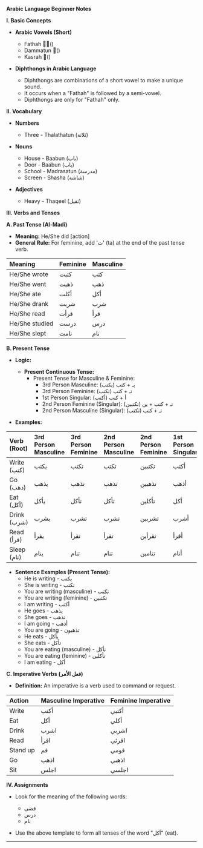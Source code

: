 **Arabic Language Beginner Notes**

**I. Basic Concepts**

* **Arabic Vowels (Short)**
    * Fathah (ٰٰ)
    * Dammatun (ُ)
    * Kasrah (ِ)

* **Diphthongs in Arabic Language**
    * Diphthongs are combinations of a short vowel to make a unique sound.
    * It occurs when a "Fathah" is followed by a semi-vowel.
    * Diphthongs are only for "Fathah" only.

**II. Vocabulary**

* **Numbers**
    * Three - Thalathatun (ثلاثة)

* **Nouns**
    * House - Baabun (باب)
    * Door - Baabun (باب)
    * School - Madrasatun (مدرسة)
    * Screen - Shasha (شاشة)

* **Adjectives**
    * Heavy - Thaqeel (ثقيل)

**III. Verbs and Tenses**

**A. Past Tense (Al-Madi)**

* **Meaning:** He/She did [action]
* **General Rule:** For feminine, add 'ت' (ta) at the end of the past tense verb.

| Meaning            | Feminine     | Masculine   |
| :----------------- | :----------- | :---------- |
| He/She wrote       | كتبت         | كتب         |
| He/She went        | ذهبت         | ذهب         |
| He/She ate         | أكلت         | أكل         |
| He/She drank       | شربت         | شرب         |
| He/She read        | قرأت         | قرأ         |
| He/She studied     | درست         | درس         |
| He/She slept       | نامت         | نام         |

**B. Present Tense**

* **Logic:**
    * **Present Continuous Tense:**
        * Present Tense for Masculine & Feminine:
            * 3rd Person Masculine: يـ + كتب (يكتب)
            * 3rd Person Feminine: تـ + كتب (تكتب)
            * 1st Person Singular: أ + كتب (أكتب)
            * 2nd Person Feminine (Singular): تـ + كتب + ين (تكتبين)
            * 2nd Person Masculine (Singular): تـ + كتب (تكتب)

* **Examples:**

| Verb (Root) | 3rd Person Masculine | 3rd Person Feminine | 2nd Person Masculine | 2nd Person Feminine | 1st Person Singular |
| :---------- | :------------------- | :------------------ | :------------------- | :------------------ | :------------------ |
| Write (كتب) | يكتب                 | تكتب                | تكتب                 | تكتبين              | أكتب                |
| Go (ذهب)    | يذهب                 | تذهب                | تذهب                 | تذهبين              | أذهب                |
| Eat (أكل)   | يأكل                 | تأكل                | تأكل                 | تأكلين              | أكل                 |
| Drink (شرب) | يشرب                 | تشرب                | تشرب                 | تشربين              | أشرب                |
| Read (قرأ)  | يقرأ                 | تقرأ                | تقرأ                 | تقرأين              | أقرأ                |
| Sleep (نام) | ينام                 | تنام                | تنام                 | تنامين              | أنام                |

* **Sentence Examples (Present Tense):**
    * He is writing - يكتب
    * She is writing - تكتب
    * You are writing (masculine) - تكتب
    * You are writing (feminine) - تكتبين
    * I am writing - أكتب
    * He goes - يذهب
    * She goes - تذهب
    * I am going - أذهب
    * You are going - تذهبون
    * He eats - يأكل
    * She eats - تأكل
    * You are eating (masculine) - تأكل
    * You are eating (feminine) - تأكلين
    * I am eating - أكل

**C. Imperative Verbs (فعل الأمر)**

* **Definition:** An imperative is a verb used to command or request.

| Action   | Masculine Imperative | Feminine Imperative |
| :------- | :------------------- | :------------------ |
| Write    | أكتب                 | أكتبي               |
| Eat      | أكل                   | أكلي                 |
| Drink    | اشرب                 | اشربي               |
| Read     | اقرأ                 | اقرئي               |
| Stand up | قم                   | قومي                |
| Go       | اذهب                 | اذهبي               |
| Sit      | اجلس                 | اجلسي               |

**IV. Assignments**

* Look for the meaning of the following words:
    * قضى
    * درس
    * نام

* Use the above template to form all tenses of the word "أكل" (eat).

---